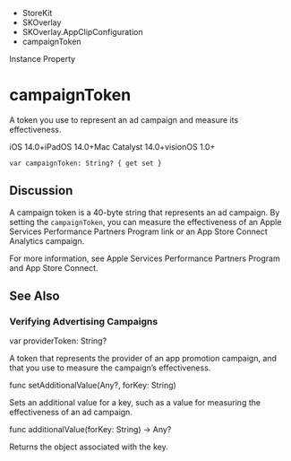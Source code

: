 

- StoreKit
- SKOverlay
- SKOverlay.AppClipConfiguration
-  campaignToken 

Instance Property

# campaignToken

A token you use to represent an ad campaign and measure its effectiveness.

iOS 14.0+iPadOS 14.0+Mac Catalyst 14.0+visionOS 1.0+

``` source
var campaignToken: String? { get set }
```

## Discussion

A campaign token is a 40-byte string that represents an ad campaign. By setting the `campaignToken`, you can measure the effectiveness of an Apple Services Performance Partners Program link or an App Store Connect Analytics campaign.

For more information, see Apple Services Performance Partners Program and App Store Connect.

## See Also

### Verifying Advertising Campaigns

var providerToken: String?

A token that represents the provider of an app promotion campaign, and that you use to measure the campaign’s effectiveness.

func setAdditionalValue(Any?, forKey: String)

Sets an additional value for a key, such as a value for measuring the effectiveness of an ad campaign.

func additionalValue(forKey: String) -> Any?

Returns the object associated with the key.

